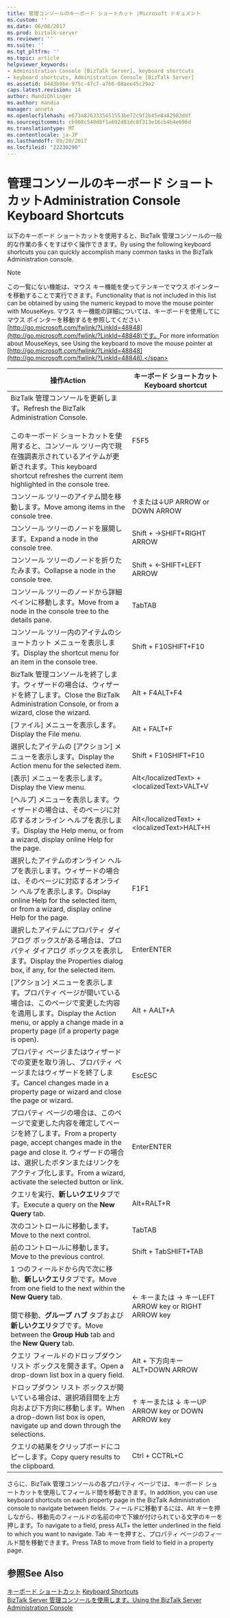 ```yaml
---
title: 管理コンソールのキーボード ショートカット |Microsoft ドキュメント
ms.custom: ''
ms.date: 06/08/2017
ms.prod: biztalk-server
ms.reviewer: ''
ms.suite: ''
ms.tgt_pltfrm: ''
ms.topic: article
helpviewer_keywords:
- Administration Console [BizTalk Server], keyboard shortcuts
- keyboard shortcuts, Administration Console [BizTalk Server]
ms.assetid: b443b9be-975c-47c7-a7b6-08aee45c29a2
caps.latest.revision: 14
author: MandiOhlinger
ms.author: mandia
manager: anneta
ms.openlocfilehash: e673a8263335451553be72c9f2b45e8a82983ddf
ms.sourcegitcommit: cb908c540d8f1a692d01dc8f313e16cb4b4e696d
ms.translationtype: MT
ms.contentlocale: ja-JP
ms.lasthandoff: 09/20/2017
ms.locfileid: "22230290"
---
```

# <a name="administration-console-keyboard-shortcuts"></a><span data-ttu-id="f536c-102">管理コンソールのキーボード ショートカット</span><span class="sxs-lookup"><span data-stu-id="f536c-102">Administration Console Keyboard Shortcuts</span></span>
<span data-ttu-id="f536c-103">以下のキーボード ショートカットを使用すると、BizTalk 管理コンソールの一般的な作業の多くをすばやく操作できます。</span><span class="sxs-lookup"><span data-stu-id="f536c-103">By using the following keyboard shortcuts you can quickly accomplish many common tasks in the BizTalk Administration console.</span></span>  
  
> [!NOTE]
>  <span data-ttu-id="f536c-104">この一覧にない機能は、マウス キー機能を使ってテンキーでマウス ポインターを移動することで実行できます。</span><span class="sxs-lookup"><span data-stu-id="f536c-104">Functionality that is not included in this list can be obtained by using the numeric keypad to move the mouse pointer with MouseKeys.</span></span> <span data-ttu-id="f536c-105">マウス キー機能の詳細については、キーボードを使用してにマウス ポインターを移動するを参照してください[http://go.microsoft.com/fwlink/?LinkId=48848](http://go.microsoft.com/fwlink/?LinkId=48848)です。</span><span class="sxs-lookup"><span data-stu-id="f536c-105">For more information about MouseKeys, see Using the keyboard to move the mouse pointer at [http://go.microsoft.com/fwlink/?LinkId=48848](http://go.microsoft.com/fwlink/?LinkId=48848).</span></span>  
  
|<span data-ttu-id="f536c-106">操作</span><span class="sxs-lookup"><span data-stu-id="f536c-106">Action</span></span>|<span data-ttu-id="f536c-107">キーボード ショートカット</span><span class="sxs-lookup"><span data-stu-id="f536c-107">Keyboard shortcut</span></span>|  
|------------|-----------------------|  
|<span data-ttu-id="f536c-108">BizTalk 管理コンソールを更新します。</span><span class="sxs-lookup"><span data-stu-id="f536c-108">Refresh the BizTalk Administration Console.</span></span><br /><br /> <span data-ttu-id="f536c-109">このキーボード ショートカットを使用すると、コンソール ツリー内で現在強調表示されているアイテムが更新されます。</span><span class="sxs-lookup"><span data-stu-id="f536c-109">This keyboard shortcut refreshes the current item highlighted in the console tree.</span></span>|<span data-ttu-id="f536c-110">F5</span><span class="sxs-lookup"><span data-stu-id="f536c-110">F5</span></span>|  
|<span data-ttu-id="f536c-111">コンソール ツリーのアイテム間を移動します。</span><span class="sxs-lookup"><span data-stu-id="f536c-111">Move among items in the console tree.</span></span>|<span data-ttu-id="f536c-112">↑または↓</span><span class="sxs-lookup"><span data-stu-id="f536c-112">UP ARROW or DOWN ARROW</span></span>|  
|<span data-ttu-id="f536c-113">コンソール ツリーのノードを展開します。</span><span class="sxs-lookup"><span data-stu-id="f536c-113">Expand a node in the console tree.</span></span>|<span data-ttu-id="f536c-114">Shift + →</span><span class="sxs-lookup"><span data-stu-id="f536c-114">SHIFT+RIGHT ARROW</span></span>|  
|<span data-ttu-id="f536c-115">コンソール ツリーのノードを折りたたみます。</span><span class="sxs-lookup"><span data-stu-id="f536c-115">Collapse a node in the console tree.</span></span>|<span data-ttu-id="f536c-116">Shift + ←</span><span class="sxs-lookup"><span data-stu-id="f536c-116">SHIFT+LEFT ARROW</span></span>|  
|<span data-ttu-id="f536c-117">コンソール ツリーのノードから詳細ペインに移動します。</span><span class="sxs-lookup"><span data-stu-id="f536c-117">Move from a node in the console tree to the details pane.</span></span>|<span data-ttu-id="f536c-118">Tab</span><span class="sxs-lookup"><span data-stu-id="f536c-118">TAB</span></span>|  
|<span data-ttu-id="f536c-119">コンソール ツリー内のアイテムのショートカット メニューを表示します。</span><span class="sxs-lookup"><span data-stu-id="f536c-119">Display the shortcut menu for an item in the console tree.</span></span>|<span data-ttu-id="f536c-120">Shift + F10</span><span class="sxs-lookup"><span data-stu-id="f536c-120">SHIFT+F10</span></span>|  
|<span data-ttu-id="f536c-121">BizTalk 管理コンソールを終了します。ウィザードの場合は、ウィザードを終了します。</span><span class="sxs-lookup"><span data-stu-id="f536c-121">Close the BizTalk Administration Console, or from a wizard, close the wizard.</span></span>|<span data-ttu-id="f536c-122">Alt + F4</span><span class="sxs-lookup"><span data-stu-id="f536c-122">ALT+F4</span></span>|  
|<span data-ttu-id="f536c-123">[ファイル] メニューを表示します。</span><span class="sxs-lookup"><span data-stu-id="f536c-123">Display the File menu.</span></span>|<span data-ttu-id="f536c-124">Alt + F</span><span class="sxs-lookup"><span data-stu-id="f536c-124">ALT+F</span></span>|  
|<span data-ttu-id="f536c-125">選択したアイテムの [アクション] メニューを表示します。</span><span class="sxs-lookup"><span data-stu-id="f536c-125">Display the Action menu for the selected item.</span></span>|<span data-ttu-id="f536c-126">Shift + F10</span><span class="sxs-lookup"><span data-stu-id="f536c-126">SHIFT+F10</span></span>|  
|<span data-ttu-id="f536c-127">[表示] メニューを表示します。</span><span class="sxs-lookup"><span data-stu-id="f536c-127">Display the View menu.</span></span>|<span data-ttu-id="f536c-128">Alt&lt;/localizedText&gt; + &lt;localizedText&gt;V</span><span class="sxs-lookup"><span data-stu-id="f536c-128">ALT+V</span></span>|  
|<span data-ttu-id="f536c-129">[ヘルプ] メニューを表示します。ウィザードの場合は、そのページに対応するオンライン ヘルプを表示します。</span><span class="sxs-lookup"><span data-stu-id="f536c-129">Display the Help menu, or from a wizard, display online Help for the page.</span></span>|<span data-ttu-id="f536c-130">Alt&lt;/localizedText&gt; + &lt;localizedText&gt;H</span><span class="sxs-lookup"><span data-stu-id="f536c-130">ALT+H</span></span>|  
|<span data-ttu-id="f536c-131">選択したアイテムのオンライン ヘルプを表示します。ウィザードの場合は、そのページに対応するオンライン ヘルプを表示します。</span><span class="sxs-lookup"><span data-stu-id="f536c-131">Display online Help for the selected item, or from a wizard, display online Help for the page.</span></span>|<span data-ttu-id="f536c-132">F1</span><span class="sxs-lookup"><span data-stu-id="f536c-132">F1</span></span>|  
|<span data-ttu-id="f536c-133">選択したアイテムにプロパティ ダイアログ ボックスがある場合は、プロパティ ダイアログ ボックスを表示します。</span><span class="sxs-lookup"><span data-stu-id="f536c-133">Display the Properties dialog box, if any, for the selected item.</span></span>|<span data-ttu-id="f536c-134">Enter</span><span class="sxs-lookup"><span data-stu-id="f536c-134">ENTER</span></span>|  
|<span data-ttu-id="f536c-135">[アクション] メニューを表示します。プロパティ ページが開いている場合は、このページで変更した内容を適用します。</span><span class="sxs-lookup"><span data-stu-id="f536c-135">Display the Action menu, or apply a change made in a property page (if a property page is open).</span></span>|<span data-ttu-id="f536c-136">Alt + A</span><span class="sxs-lookup"><span data-stu-id="f536c-136">ALT+A</span></span>|  
|<span data-ttu-id="f536c-137">プロパティ ページまたはウィザードでの変更を取り消し、プロパティ ページまたはウィザードを終了します。</span><span class="sxs-lookup"><span data-stu-id="f536c-137">Cancel changes made in a property page or wizard and close the page or wizard.</span></span>|<span data-ttu-id="f536c-138">Esc</span><span class="sxs-lookup"><span data-stu-id="f536c-138">ESC</span></span>|  
|<span data-ttu-id="f536c-139">プロパティ ページの場合は、このページで変更した内容を確定してページを終了します。</span><span class="sxs-lookup"><span data-stu-id="f536c-139">From a property page, accept changes made in the page and close it.</span></span> <span data-ttu-id="f536c-140">ウィザードの場合は、選択したボタンまたはリンクをアクティブ化します。</span><span class="sxs-lookup"><span data-stu-id="f536c-140">From a wizard, activate the selected button or link.</span></span>|<span data-ttu-id="f536c-141">Enter</span><span class="sxs-lookup"><span data-stu-id="f536c-141">ENTER</span></span>|  
|<span data-ttu-id="f536c-142">クエリを実行、**新しいクエリ**タブです。</span><span class="sxs-lookup"><span data-stu-id="f536c-142">Execute a query on the **New Query** tab.</span></span>|<span data-ttu-id="f536c-143">Alt+R</span><span class="sxs-lookup"><span data-stu-id="f536c-143">ALT+R</span></span>|  
|<span data-ttu-id="f536c-144">次のコントロールに移動します。</span><span class="sxs-lookup"><span data-stu-id="f536c-144">Move to the next control.</span></span>|<span data-ttu-id="f536c-145">Tab</span><span class="sxs-lookup"><span data-stu-id="f536c-145">TAB</span></span>|  
|<span data-ttu-id="f536c-146">前のコントロールに移動します。</span><span class="sxs-lookup"><span data-stu-id="f536c-146">Move to the previous control.</span></span>|<span data-ttu-id="f536c-147">Shift + Tab</span><span class="sxs-lookup"><span data-stu-id="f536c-147">SHIFT+TAB</span></span>|  
|<span data-ttu-id="f536c-148">1 つのフィールドから内で次に移動、**新しいクエリ**タブです。</span><span class="sxs-lookup"><span data-stu-id="f536c-148">Move from one field to the next within the **New Query** tab.</span></span><br /><br /> <span data-ttu-id="f536c-149">間で移動、**グループ ハブ** タブおよび**新しいクエリ**タブです。</span><span class="sxs-lookup"><span data-stu-id="f536c-149">Move between the **Group Hub** tab and the **New Query** tab.</span></span>|<span data-ttu-id="f536c-150">← キーまたは → キー</span><span class="sxs-lookup"><span data-stu-id="f536c-150">LEFT ARROW key or RIGHT ARROW key</span></span>|  
|<span data-ttu-id="f536c-151">クエリ フィールドのドロップダウン リスト ボックスを開きます。</span><span class="sxs-lookup"><span data-stu-id="f536c-151">Open a drop-down list box in a query field.</span></span>|<span data-ttu-id="f536c-152">Alt + 下方向キー</span><span class="sxs-lookup"><span data-stu-id="f536c-152">ALT+DOWN ARROW</span></span>|  
|<span data-ttu-id="f536c-153">ドロップダウン リスト ボックスが開いている場合は、選択項目間を上方向および下方向に移動します。</span><span class="sxs-lookup"><span data-stu-id="f536c-153">When a drop-down list box is open, navigate up and down through the selections.</span></span>|<span data-ttu-id="f536c-154">↑ キーまたは ↓ キー</span><span class="sxs-lookup"><span data-stu-id="f536c-154">UP ARROW key or DOWN ARROW key</span></span>|  
|<span data-ttu-id="f536c-155">クエリの結果をクリップボードにコピーします。</span><span class="sxs-lookup"><span data-stu-id="f536c-155">Copy query results to the clipboard.</span></span>|<span data-ttu-id="f536c-156">Ctrl + C</span><span class="sxs-lookup"><span data-stu-id="f536c-156">CTRL+C</span></span>|  
  
 <span data-ttu-id="f536c-157">さらに、BizTalk 管理コンソールの各プロパティ ページでは、キーボード ショートカットを使用してフィールド間を移動できます。</span><span class="sxs-lookup"><span data-stu-id="f536c-157">In addition, you can use keyboard shortcuts on each property page in the BizTalk Administration console to navigate between fields.</span></span> <span data-ttu-id="f536c-158">フィールドに移動するには、Alt キーを押しながら、移動先のフィールドの名前の中で下線が付けられている文字のキーを押します。</span><span class="sxs-lookup"><span data-stu-id="f536c-158">To navigate to a field, press ALT+ the letter underlined in the field to which you want to navigate.</span></span> <span data-ttu-id="f536c-159">Tab キーを押すと、プロパティ ページのフィールド間を移動できます。</span><span class="sxs-lookup"><span data-stu-id="f536c-159">Press TAB to move from field to field in a property page.</span></span>  
  
## <a name="see-also"></a><span data-ttu-id="f536c-160">参照</span><span class="sxs-lookup"><span data-stu-id="f536c-160">See Also</span></span>  
 <span data-ttu-id="f536c-161">[キーボード ショートカット](../core/keyboard-shortcuts.md) </span><span class="sxs-lookup"><span data-stu-id="f536c-161">[Keyboard Shortcuts](../core/keyboard-shortcuts.md) </span></span>  
 [<span data-ttu-id="f536c-162">BizTalk Server 管理コンソールを使用します。</span><span class="sxs-lookup"><span data-stu-id="f536c-162">Using the BizTalk Server Administration Console</span></span>](../core/using-the-biztalk-server-administration-console.md)
